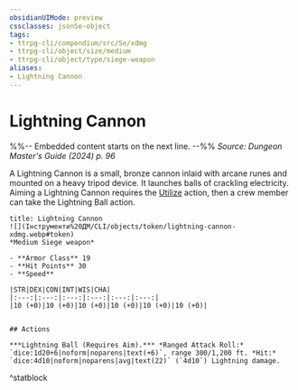 ```yaml
---
obsidianUIMode: preview
cssclasses: json5e-object
tags:
- ttrpg-cli/compendium/src/5e/xdmg
- ttrpg-cli/object/size/medium
- ttrpg-cli/object/type/siege-weapon
aliases:
- Lightning Cannon
---
```

# Lightning Cannon
%%-- Embedded content starts on the next line. --%%
*Source: Dungeon Master's Guide (2024) p. 96*  

A Lightning Cannon is a small, bronze cannon inlaid with arcane runes and mounted on a heavy tripod device. It launches balls of crackling electricity. Aiming a Lightning Cannon requires the [Utilize](Інструменти%20ДМ/CLI/rules/actions.md#Utilize) action, then a crew member can take the Lightning Ball action.

```ad-statblock
title: Lightning Cannon
![](Інструменти%20ДМ/CLI/objects/token/lightning-cannon-xdmg.webp#token)
*Medium Siege weapon*

- **Armor Class** 19
- **Hit Points** 30
- **Speed** 

|STR|DEX|CON|INT|WIS|CHA|
|:---:|:---:|:---:|:---:|:---:|:---:|
|10 (+0)|10 (+0)|10 (+0)|10 (+0)|10 (+0)|10 (+0)|


## Actions

***Lightning Ball (Requires Aim).*** *Ranged Attack Roll:* `dice:1d20+6|noform|noparens|text(+6)`, range 300/1,200 ft. *Hit:* `dice:4d10|noform|noparens|avg|text(22)` (`4d10`) Lightning damage.
```
^statblock